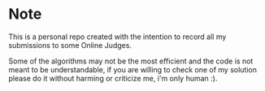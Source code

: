 # Note

This is a personal repo created with the intention to record 
all my submissions to some Online Judges.

Some of the algorithms may not be the most efficient and the code
is not meant to be understandable, if you are willing to
check one of my solution please do it without harming or criticize me,
i'm only human :).